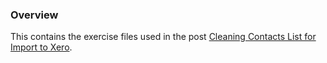 ### Overview

This contains the exercise files used in the post [Cleaning Contacts List for Import to Xero](https://powerqueryforaccountants.com/post/cleaning-contacts-lists-for-import/).